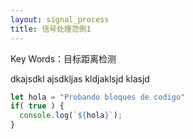 ```yaml
---
layout: signal_process
title: 信号处理范例1
---
```


Key Words：目标距离检测

dkajsdkl ajsdkljas kldjaklsjd klasjd

```javascript
let hola = "Probando bloques de codigo"
if( true ) {
  console.log(`${hola}`);
}
```
